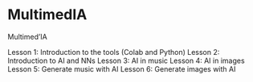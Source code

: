 # MultimedIA


Multimed’IA

Lesson 1: Introduction to the tools (Colab and Python)
Lesson 2: Introduction to AI and NNs
Lesson 3: AI in music
Lesson 4: AI in images
Lesson 5: Generate music with AI
Lesson 6: Generate images with AI
